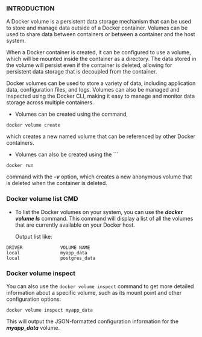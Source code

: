 ### INTRODUCTION

A Docker volume is a persistent data storage mechanism that can be used to store and manage data outside of a Docker container. Volumes can be used to share data between containers or between a container and the host system.

When a Docker container is created, it can be configured to use a volume, which will be mounted inside the container as a directory. The data stored in the volume will persist even if the container is deleted, allowing for persistent data storage that is decoupled from the container.

Docker volumes can be used to store a variety of data, including application data, configuration files, and logs. Volumes can also be managed and inspected using the Docker CLI, making it easy to manage and monitor data storage across multiple containers.

- Volumes can be created using the command, 
```
docker volume create 
```
which creates a new named volume that can be referenced by other Docker containers.
- Volumes can also be created using the ```
```
docker run 
```

command with the ***-v*** option, which creates a new anonymous volume that is deleted when the container is deleted.

### Docker volume list CMD
- To list the Docker volumes on your system, you can use the ***docker volume ls*** command. This command will display a list of all the volumes that are currently available on your Docker host.

  Output list like:

```
DRIVER              VOLUME NAME
local               myapp_data
local               postgres_data
```

### Docker volume inspect
You can also use the `docker volume inspect` command to get more detailed information about a specific volume, such as its mount point and other configuration options:

```
docker volume inspect myapp_data

```
This will output the JSON-formatted configuration information for the ***myapp_data*** volume.

